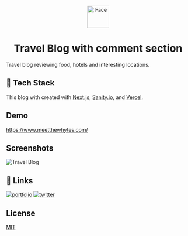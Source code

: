<p align="center">
  <a href="https://www.gatsbyjs.org">
    <img alt="Face" src="https://res.cloudinary.com/babyhulk/image/upload/w_48,h_48,f_auto/v1589318555/hero-image/avatar-01.png" width="60" />
  </a>
</p>
<h1 align="center">
Travel Blog with comment section

</h1>

Travel blog reviewing food, hotels and interesting locations.

## 🚀 Tech Stack
This blog with created with [Next.js](https://nextjs.org), [Sanity.io](https://www.sanity.io), and [Vercel](https://vercel.com).



## Demo

https://www.meetthewhytes.com/


## Screenshots

![Travel Blog](https://res.cloudinary.com/babyhulk/image/upload/v1636144610/project/Screen_Shot_2021-11-05_at_1.36.36_PM.png)



## 🔗 Links
[![portfolio](https://img.shields.io/badge/my_portfolio-000?style=for-the-badge&logo=ko-fi&logoColor=white)](https://www.kennywhyte.com/)
[![twitter](https://img.shields.io/badge/twitter-1DA1F2?style=for-the-badge&logo=twitter&logoColor=white)](https://twitter.com/IAmKennyWhyte)


## License
[MIT](https://choosealicense.com/licenses/mit/)
